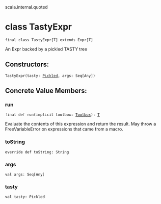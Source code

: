 scala.internal.quoted
# class TastyExpr

<pre><code class="language-scala" >final class TastyExpr[T] extends Expr[T]</pre></code>
An Expr backed by a pickled TASTY tree

## Constructors:
<pre><code class="language-scala" >TastyExpr(tasty: <a href="../../runtime/quoted/Unpickler.md#Pickled">Pickled</a>, args: Seq[Any])</pre></code>

## Concrete Value Members:
### run
<pre><code class="language-scala" >final def run(implicit toolbox: <a href="../../quoted/Toolbox.md">Toolbox</a>): <a href="../../quoted/Expr.md#T">T</a></pre></code>
Evaluate the contents of this expression and return the result.
May throw a FreeVariableError on expressions that came from a macro.

### toString
<pre><code class="language-scala" >override def toString: String</pre></code>

### args
<pre><code class="language-scala" >val args: Seq[Any]</pre></code>

### tasty
<pre><code class="language-scala" >val tasty: Pickled</pre></code>

